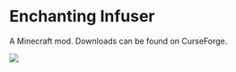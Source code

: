 # Enchanting Infuser

A Minecraft mod. Downloads can be found on CurseForge.

![](https://i.imgur.com/GCYM7Zl.png)

